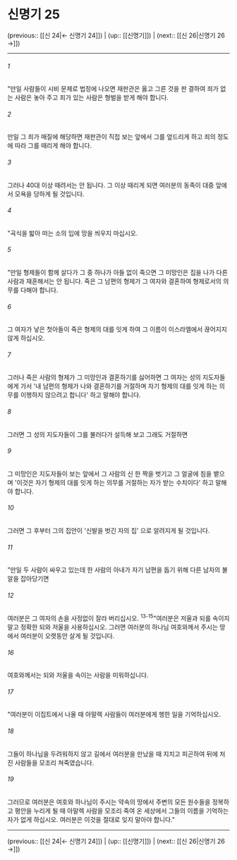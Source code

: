 # 신명기 25

(previous:: [[신 24|← 신명기 24]]) | (up:: [[신명기]]) | (next:: [[신 26|신명기 26 →]])

***




###### 1 

"만일 사람들이 시비 문제로 법정에 나오면 재판관은 옳고 그른 것을 판 결하여 죄가 없는 사람은 놓아 주고 죄가 있는 사람은 형벌을 받게 해야 합니다. 



###### 2 

만일 그 죄가 매질에 해당하면 재판관이 직접 보는 앞에서 그를 엎드리게 하고 죄의 정도에 따라 그를 때리게 해야 합니다. 



###### 3 

그러나 40대 이상 때려서는 안 됩니다. 그 이상 때리게 되면 여러분의 동족이 대중 앞에서 모욕을 당하게 될 것입니다. 



###### 4 

"곡식을 밟아 떠는 소의 입에 망을 씌우지 마십시오. 



###### 5 

"만일 형제들이 함께 살다가 그 중 하나가 아들 없이 죽으면 그 미망인은 집을 나가 다른 사람과 재혼해서는 안 됩니다. 죽은 그 남편의 형제가 그 여자와 결혼하여 형제로서의 의무를 다해야 합니다. 



###### 6 

그 여자가 낳은 첫아들이 죽은 형제의 대를 잇게 하여 그 이름이 이스라엘에서 끊어지지 않게 하십시오. 



###### 7 

그러나 죽은 사람의 형제가 그 미망인과 결혼하기를 싫어하면 그 여자는 성의 지도자들에게 가서 '내 남편의 형제가 나와 결혼하기를 거절하며 자기 형제의 대를 잇게 하는 의무를 이행하지 않으려고 합니다' 하고 말해야 합니다. 



###### 8 

그러면 그 성의 지도자들이 그를 불러다가 설득해 보고 그래도 거절하면 



###### 9 

그 미망인은 지도자들이 보는 앞에서 그 사람의 신 한 짝을 벗기고 그 얼굴에 침을 뱉으며 '이것은 자기 형제의 대를 잇게 하는 의무를 거절하는 자가 받는 수치이다' 하고 말해야 합니다. 



###### 10 

그러면 그 후부터 그의 집안이 '신발을 벗긴 자의 집' 으로 알려지게 될 것입니다. 



###### 11 

"만일 두 사람이 싸우고 있는데 한 사람의 아내가 자기 남편을 돕기 위해 다른 남자의 불알을 잡아당기면 



###### 12 

여러분은 그 여자의 손을 사정없이 잘라 버리십시오. <sup class="versenum">13-15</sup>"여러분은 저울과 되를 속이지 말고 정확한 되와 저울을 사용하십시오. 그러면 여러분의 하나님 여호와께서 주시는 땅에서 여러분이 오랫동안 살게 될 것입니다. 



###### 16 

여호와께서는 되와 저울을 속이는 사람을 미워하십니다. 



###### 17 

"여러분이 이집트에서 나올 때 아말렉 사람들이 여러분에게 행한 일을 기억하십시오. 



###### 18 

그들이 하나님을 두려워하지 않고 길에서 여러분을 만났을 때 지치고 피곤하여 뒤에 처진 사람들을 모조리 쳐죽였습니다. 



###### 19 

그러므로 여러분은 여호와 하나님이 주시는 약속의 땅에서 주변의 모든 원수들을 정복하고 평안을 누리게 될 때 아말렉 사람을 모조리 죽여 온 세상에서 그들의 이름을 기억하는 자가 없게 하십시오. 여러분은 이것을 절대로 잊지 말아야 합니다."

***

(previous:: [[신 24|← 신명기 24]]) | (up:: [[신명기]]) | (next:: [[신 26|신명기 26 →]])
